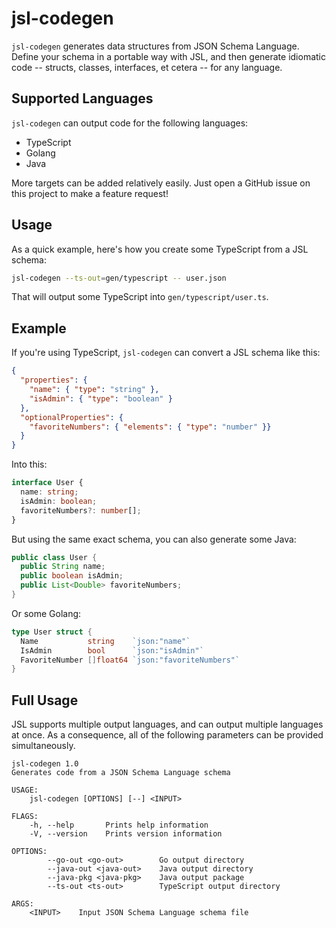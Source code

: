 # jsl-codegen

`jsl-codegen` generates data structures from JSON Schema Language. Define your
schema in a portable way with JSL, and then generate idiomatic code -- structs,
classes, interfaces, et cetera -- for any language.

## Supported Languages

`jsl-codegen` can output code for the following languages:

* TypeScript
* Golang
* Java

More targets can be added relatively easily. Just open a GitHub issue on this
project to make a feature request!

## Usage

As a quick example, here's how you create some TypeScript from a JSL schema:

```bash
jsl-codegen --ts-out=gen/typescript -- user.json
```

That will output some TypeScript into `gen/typescript/user.ts`.

## Example

If you're using TypeScript, `jsl-codegen` can convert a JSL schema like this:

```json
{
  "properties": {
    "name": { "type": "string" },
    "isAdmin": { "type": "boolean" }
  },
  "optionalProperties": {
    "favoriteNumbers": { "elements": { "type": "number" }}
  }
}
```

Into this:

```typescript
interface User {
  name: string;
  isAdmin: boolean;
  favoriteNumbers?: number[];
}
```

But using the same exact schema, you can also generate some Java:

```java
public class User {
  public String name;
  public boolean isAdmin;
  public List<Double> favoriteNumbers;
}
```

Or some Golang:

```go
type User struct {
  Name           string    `json:"name"`
  IsAdmin        bool      `json:"isAdmin"`
  FavoriteNumber []float64 `json:"favoriteNumbers"`
}
```

## Full Usage

JSL supports multiple output languages, and can output multiple languages at
once. As a consequence, all of the following parameters can be provided
simultaneously.

```text
jsl-codegen 1.0
Generates code from a JSON Schema Language schema

USAGE:
    jsl-codegen [OPTIONS] [--] <INPUT>

FLAGS:
    -h, --help       Prints help information
    -V, --version    Prints version information

OPTIONS:
        --go-out <go-out>        Go output directory
        --java-out <java-out>    Java output directory
        --java-pkg <java-pkg>    Java output package
        --ts-out <ts-out>        TypeScript output directory

ARGS:
    <INPUT>    Input JSON Schema Language schema file
```
